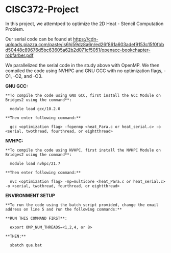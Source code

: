# CISC372-Project

In this project, we attemtped to optimize the 2D Heat - Stencil Computation Problem.

Our serial code can be found at 
https://cdn-uploads.piazza.com/paste/is6hj59dz8a6n/ed26f861a603adef9153c15f0fbbd50448c89676d5bc63605a62b2d071cf5051/openacc-bookchapter-robfarber.pdf

We parallelized the serial code in the study above with OpenMP. 
We then compiled the code using NVHPC and GNU GCC with no optimization flags, -O1, -O2, and -O3.

**GNU GCC:**

    **To compile the code using GNU GCC, first install the GCC Module on Bridges2 using the command**: 

      module load gcc/10.2.0

    **Then enter following command:**

      gcc <optimization flag> -fopenmp <heat_Para.c or heat_serial.c> -o <serial, twothread, fourthread, or eightthread> 

**NVHPC:**

    **To compile the code using NVHPC, first install the NVHPC Module on Bridges2 using the command**:
  
      module load nvhpc/21.7
  
    **Then enter following command:**
  
      nvc <optimization flag> -mp=multicore <heat_Para.c or heat_serial.c> -o <serial, twothread, fourthread, or eightthread>
    
**ENVIRONMENT SETUP**    
    
    **To run the code using the batch script provided, change the email address on line 5 and run the following commands:**

    **RUN THIS COMMAND FIRST**:
  
      export OMP_NUM_THREADS=<1,2,4, or 8>

    **THEN:**
  
      sbatch que.bat
